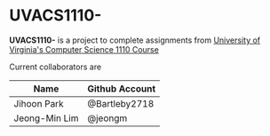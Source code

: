 # UVACS1110-

__UVACS1110-__ is a project to complete assignments from [University of Virginia's Computer Science 1110 Course](https://cs1110.cs.virginia.edu/index.html)

Current collaborators are

Name | Github Account
---- |  -------------
Jihoon Park | @Bartleby2718
Jeong-Min Lim| @jeongm
